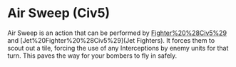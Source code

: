 # Air Sweep (Civ5)

Air Sweep is an action that can be performed by [Fighter%20%28Civ5%29](Fighters) and [Jet%20Fighter%20%28Civ5%29](Jet Fighters). It forces them to scout out a tile, forcing the use of any Interceptions by enemy units for that turn. This paves the way for your bombers to fly in safely.